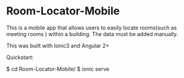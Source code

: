 # Room-Locator-Mobile
This is a mobile app that allows users to easily locate rooms(such as meeting rooms ) within a building. The data must be added manually.

This was built with Ionic3 and Angular 2+

Quickstart:

$ cd Room-Locator-Mobile/
$ ionic serve
